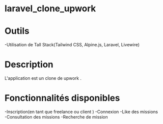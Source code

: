 # laravel_clone_upwork

# Outils 

 -Utilisation de Tall Stack(Tailwind CSS, Alpine.js, Laravel,  Livewire)

 # Description 

 L'application est un clone de upwork . 

 # Fonctionnalités disponibles 

-Inscription(en tant que freelance ou client )
-Connexion
-Like des missions
-Consultation des missions
-Recherche de mission
